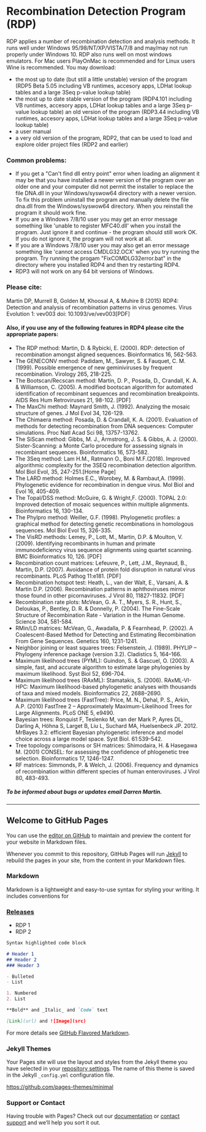 # Recombination Detection Program (RDP)

RDP applies a number of recombination detection and analysis methods. It runs well under Windows 95/98/NT/XP/VISTA/7/8 and may/may not run properly under Windows 10. RDP also runs well on most windows emulators. For Mac users PlayOnMac is recommended and for Linux users Wine is recommended. You may download:

 - the most up to date (but still a little unstable) version of the program (RDP5 Beta 5.05 including VB runtimes, accesory apps, LDHat lookup tables and a large 3Seq p-value lookup table)
 - the most up to date stable version of the program (RDP4.101 including VB runtimes, accesory apps, LDHat lookup tables and a large 3Seq p-value lookup table)
an old version of the program (RDP3.44 including VB runtimes, accesory apps, LDHat lookup tables and a large 3Seq p-value lookup table)
 - a user manual
 - a very old version of the program, RDP2, that can be used to load and explore older project files (RDP2 and earlier)


### Common problems:

 - If you get a "Can't find dll entry point" error when loading an alignment it may be that you have installed a newer version of the program over an older one and your computer did not permit the installer to replace the file DNA.dll in your Windows/syswow64 directory with a newer version. To fix this problem uninstall the program and manually delete the file dna.dll from the Windows/syswow64 directory. When you reinstall the program it should work fine.
 - If you are a Windows 7/8/10 user you may get an error message something like 'unable to register MFC40.dll' when you install the program. Just ignore it and continue - the program should still work OK. If you do not ignore it, the program will not work at all.
 - If you are a Windows 7/8/10 user you may also get an error message something like 'cannot access CMDLG32.OCX' when you try running the program. Try running the progam "FixCOMDLG32error.bat" in the directory where you installed RDP4 and then try restarting RDP4.
 - RDP3 will not work on any 64 bit versions of Windows.


### Please cite:

Martin DP, Murrell B, Golden M, Khoosal A, & Muhire B (2015) RDP4: Detection and analysis of recombination patterns in virus genomes. Virus Evolution 1: vev003 doi: 10.1093/ve/vev003[PDF]

#### Also, if you use any of the following features in RDP4 please cite the appropriate papers:

 - The RDP method: Martin, D. & Rybicki, E. (2000). RDP: detection of recombination amongst aligned sequences. Bioinformatics 16, 562-563.
 - The GENECONV method: Padidam, M., Sawyer, S. & Fauquet, C. M. (1999). Possible emergence of new geminiviruses by frequent recombination. Virology 265, 218-225.
 - The Bootscan/Recscan method: Martin, D. P., Posada, D., Crandall, K. A. & Williamson, C. (2005). A modified bootscan algorithm for automated identification of recombinant sequences and recombination breakpoints. AIDS Res Hum Retroviruses 21, 98-102. [PDF]
 - The MaxChi method: Maynard Smith, J. (1992). Analyzing the mosaic structure of genes. J Mol Evol 34, 126-129.
 - The Chimaera method: Posada, D. & Crandall, K. A. (2001). Evaluation of methods for detecting recombination from DNA sequences: Computer simulations. Proc Natl Acad Sci 98, 13757-13762.
  - The SiScan method: Gibbs, M. J., Armstrong, J. S. & Gibbs, A. J. (2000). Sister-Scanning: a Monte Carlo procedure for assessing signals in recombinant sequences. Bioinformatics 16, 573-582.
  - The 3Seq method: Lam H.M., Ratmann O., Boni M.F.(2018). Improved algorithmic complexity for the 3SEQ recombination detection algorithm. Mol Biol Evol, 35, 247-251.[Home Page]
  - The LARD method: Holmes E.C., Worobey, M. & Rambaut,A. (1999). Phylogenetic evidence for recombination in dengue virus. Mol Biol and Evol 16, 405-409.
  - The Topal/DSS method: McGuire, G. & Wright,F. (2000). TOPAL 2.0: Improved detection of mosaic sequences within multiple alignments. Bioinformatics 16, 130-134.
  - The Phylpro method: Weiller, G.F. (1998). Phylogenetic profiles: a graphical method for detecting genetic recombinations in homologous sequences. Mol Biol Evol 15, 326-335.
  - The VisRD methods: Lemey, P., Lott, M., Martin, D.P. & Moulton, V. (2009). Identifying recombinants in human and primate immunodeficiency virus sequence alignments using quartet scanning. BMC Bioinformatics 10, 126. [PDF]
  - Recombination count matrices: Lefeuvre, P., Lett, J.M., Reynaud, B., Martin, D.P. (2007). Avoidance of protein fold disruption in natural virus recombinants. PLoS Pathog 11:e181. [PDF]
  - Recombination hotspot test: Heath, L., van der Walt, E., Varsani, A. & Martin D.P. (2006). Recombination patterns in aphthoviruses mirror those found in other picornaviruses. J Virol 80, 11827-11832. [PDF]
  - Recombination rate plots: McVean, G. A. T., Myers, S. R., Hunt, S., Deloukas, P., Bentley, D. R. & Donnelly, P. (2004). The Fine-Scale Structure of Recombination Rate   - Variation in the Human Genome. Science 304, 581-584.
  - RMin/LD matrices: McVean, G., Awadalla, P. & Fearnhead, P. (2002). A Coalescent-Based Method for Detecting and Estimating Recombination From Gene Sequences. Genetics 160, 1231-1241.
  - Neighbor joining or least squares trees: Felsenstein, J. (1989). PHYLIP – Phylogeny inference package (version 3.2). Cladistics 5, 164–166.
  - Maximum likelihood trees (PYML): Guindon, S. & Gascuel, O. (2003). A simple, fast, and accurate algorithm to estimate large phylogenies by maximum likelihood. Syst Biol 52, 696-704.
  - Maximum likelihood trees (RAxML): Stamatakis, S. (2006). RAxML-VI-HPC: Maximum likelihood-based phylogenetic analyses with thousands of taxa and mixed models. Bioinformatics 22, 2688–2690.
  - Maximum likelihood trees (FastTree): Price, M. N., Dehal, P. S., Arkin, A.P. (2010) FastTree 2 – Approximately Maximum-Likelihood Trees for Large Alignments. PLoS ONE 5, e9490.
  - Bayesian trees: Ronquist F, Teslenko M, van der Mark P, Ayres DL, Darling A, Höhna S, Larget B, Liu L, Suchard MA, Huelsenbeck JP. 2012. MrBayes 3.2: efficient Bayesian phylogenetic inference and model choice across a large model space. Syst Biol. 61:539-542.
  - Tree topology comparisons or SH matrices: Shimodaira, H. & Hasegawa M. (2001) CONSEL: for assessing the confidence of phlogenetic tree selection. Bioinformatics 17, 1246-1247.
  - RF matrices: Simmonds, P. & Welch, J. (2006). Frequency and dynamics of recombination within different species of human enteroviruses. J Virol 80, 483-493.


##### To be informed about bugs or updates email Darren Martin.

----

## Welcome to GitHub Pages

You can use the [editor on GitHub](https://github.com/uct-cbio/software-demo/edit/main/docs/index.md) to maintain and preview the content for your website in Markdown files.

Whenever you commit to this repository, GitHub Pages will run [Jekyll](https://jekyllrb.com/) to rebuild the pages in your site, from the content in your Markdown files.

### Markdown

Markdown is a lightweight and easy-to-use syntax for styling your writing. It includes conventions for

### [Releases](https://github.com/uct-cbio/software-demo/releases)

 - RDP 1
 - RDP 2
 
```markdown
Syntax highlighted code block

# Header 1
## Header 2
### Header 3

- Bulleted
- List

1. Numbered
2. List

**Bold** and _Italic_ and `Code` text

[Link](url) and ![Image](src)
```

For more details see [GitHub Flavored Markdown](https://guides.github.com/features/mastering-markdown/).

### Jekyll Themes

Your Pages site will use the layout and styles from the Jekyll theme you have selected in your [repository settings](https://github.com/uct-cbio/software-demo/settings). The name of this theme is saved in the Jekyll `_config.yml` configuration file.

https://github.com/pages-themes/minimal

### Support or Contact

Having trouble with Pages? Check out our [documentation](https://docs.github.com/categories/github-pages-basics/) or [contact support](https://github.com/contact) and we’ll help you sort it out.
